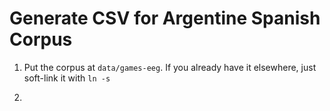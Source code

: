 # Generate CSV for Argentine Spanish Corpus

1. Put the corpus at `data/games-eeg`. If you already have it elsewhere, just soft-link it with `ln -s`

2.